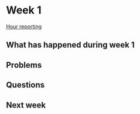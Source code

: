 
# Week 1

[Hour reporting]()

## What has happened during week 1


## Problems


## Questions


## Next week